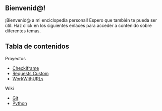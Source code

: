 ## Bienvenid@!

¡Bienvenid@ a mi enciclopedia personal! Espero que también te pueda ser útil. Haz click en los siguientes enlaces para acceder a contenido sobre diferentes temas.

## Tabla de contenidos

Proyectos

- [CheckIframe](projects/check-iframe/introduction.md)
- [Requests Custom](projects/requests-custom/introduction.md)
- [WorkWithURLs](projects/work-with-urls/introduction.md)

Wiki

- [Git](wiki/git.md)
- [Python](wiki/python/python.md)

